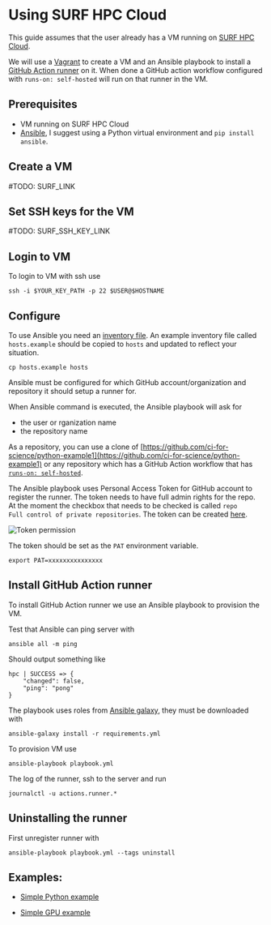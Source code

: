 # Using SURF HPC Cloud

This guide assumes that the user already has a VM running on [SURF HPC Cloud](https://www.surf.nl/en/hpc-cloud-your-flexible-compute-infrastructure).

We will use a [Vagrant](https://www.vagrantup.com) to create a VM and an Ansible playbook to install a [GitHub Action runner](https://help.github.com/en/actions/hosting-your-own-runners) on it. When done a GitHub action workflow configured with `runs-on: self-hosted` will run on that runner in the VM.

## Prerequisites

* VM running on SURF HPC Cloud
* [Ansible](https://docs.ansible.com/ansible/latest/installation_guide/intro_installation.html),
    I suggest using a Python virtual environment and `pip install ansible`.

## Create a VM

#TODO: SURF_LINK

## Set SSH keys for the VM

#TODO: SURF_SSH_KEY_LINK

## Login to VM


To login to VM with ssh use

```shell
ssh -i $YOUR_KEY_PATH -p 22 $USER@$HOSTNAME
```

## Configure

To use Ansible you need an [inventory file](https://docs.ansible.com/ansible/latest/user_guide/intro_inventory.html). An example inventory file called `hosts.example` should be copied to `hosts` and updated to reflect your situation.

```shell
cp hosts.example hosts
```

Ansible must be configured for which GitHub account/organization and repository it should setup a runner for.

When Ansible command is executed, the Ansible playbook will ask for

- the user or rganization name
- the repository name

As a repository, you can use a clone of [https://github.com/ci-for-science/python-example1](https://github.com/ci-for-science/python-example1) or any repository which has a GitHub Action workflow that has [`runs-on: self-hosted`](https://github.com/ci-for-science/python-example1/blob/4dea9c4f32a9bfcfcf166eb631c7aed3b2097d6c/.github/workflows/ci.yml#L15).

The Ansible playbook uses Personal Access Token for GitHub account to register the runner.
The token needs to have full admin rights for the repo. At the moment the checkbox that needs to be checked is called `repo          Full control of private repositories`. The token can be created [here](https://github.com/settings/tokens).

![Token permission](token_permissions.png?raw=true "Title")


The token should be set as the `PAT` environment variable.

```shell
export PAT=xxxxxxxxxxxxxxx
```

## Install GitHub Action runner

To install GitHub Action runner we use an Ansible playbook to provision the VM.

Test that Ansible can ping server with

```shell
ansible all -m ping
```

Should output something like

```shell
hpc | SUCCESS => {
    "changed": false,
    "ping": "pong"
}
```

The playbook uses roles from [Ansible galaxy](https://galaxy.ansible.com/), they must be downloaded with

```shell
ansible-galaxy install -r requirements.yml
```

To provision VM use

```shell
ansible-playbook playbook.yml
```

The log of the runner, ssh to the server and run

```shell
journalctl -u actions.runner.*
```

## Uninstalling the runner

First unregister runner with

```shell
ansible-playbook playbook.yml --tags uninstall
```


## Examples:

- [Simple Python example](https://github.com/ci-for-science/python-example1)

- [Simple GPU example](https://github.com/ci-for-science/example-gpu-houston)
